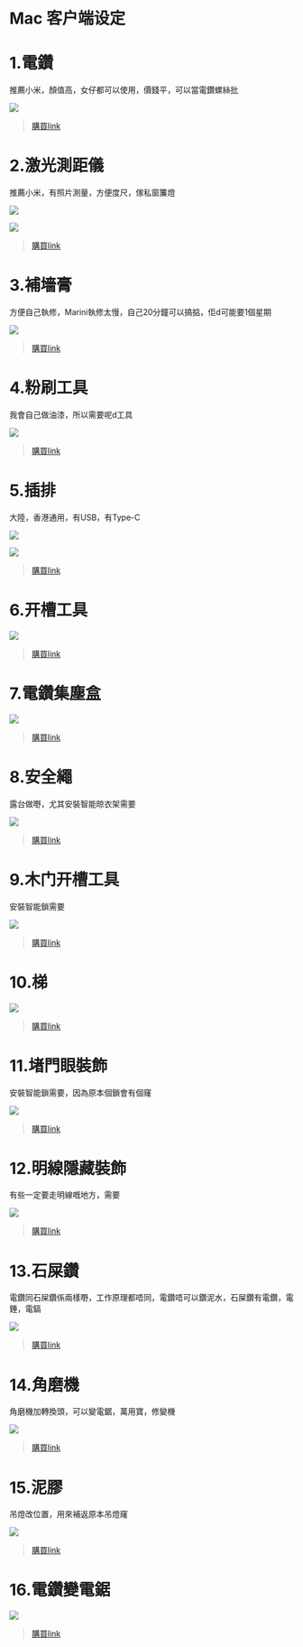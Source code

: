 # Mac 客户端设定

# 1.電鑽

推薦小米，顏值高，女仔都可以使用，價錢平，可以當電鑽螺絲批

![](../images/tools/1.png)

> [購買link](https://item.jd.com/100020811286.html)

# 2.激光測距儀

推薦小米，有照片測量，方便度尺，傢私窗簾燈

![](../images/tools/2.png)

![](../images/tools/2-1.png)

> [購買link](https://item.jd.com/100015846331.html)

# 3.補墻膏

方便自己執修，Marini執修太慢，自己20分鐘可以搞掂，佢d可能要1個星期

![](../images/tools/3.png)

> [購買link](https://item.jd.com/100017436006.html)

# 4.粉刷工具

我會自己做油漆，所以需要呢d工具

![](../images/tools/4.png)

> [購買link](https://item.jd.com/10027526171809.html)

# 5.插排

大陸，香港通用，有USB，有Type-C

![](../images/tools/5-1.png)

![](../images/tools/5-2.png)

> [購買link](https://item.taobao.com/item.htm?spm=a1z09.2.0.0.51e02e8dSaS7nj&id=619765307505&_u=n155thba3cc)

# 6.开槽工具

![](../images/tools/6.png)

> [購買link](https://detail.tmall.com/item.htm?id=43807622982&spm=a1z09.2.0.0.51e02e8dSaS7nj&_u=n155thbbe23)

# 7.電鑽集塵盒

![](../images/tools/7.png)

> [購買link](https://item.taobao.com/item.htm?spm=a1z09.2.0.0.51e02e8dSaS7nj&id=632530773989&_u=n155thb424f)

# 8.安全繩

露台做嘢，尤其安裝智能晾衣架需要

![](../images/tools/8.png)

> [購買link](https://detail.tmall.com/item.htm?id=612510293911&spm=a1z09.2.0.0.51e02e8dSaS7nj&_u=n155thb08e4)

# 9.木门开槽工具

安裝智能鎖需要

![](../images/tools/9.png)

> [購買link](https://detail.tmall.com/item.htm?id=589695324162&spm=a1z09.2.0.0.51e02e8dSaS7nj&_u=n155thb941e)

# 10.梯

![](../images/tools/10.png)

> [購買link](https://detail.tmall.com/item.htm?id=661284758645&spm=a1z09.2.0.0.51e02e8dSaS7nj&_u=n155thb0956)

# 11.堵門眼裝飾

安裝智能鎖需要，因為原本個鎖會有個窿

![](../images/tools/11.png)

> [購買link](https://item.taobao.com/item.htm?spm=a1z09.2.0.0.51e02e8dSaS7nj&id=621546804819&_u=n155thb243f)

# 12.明線隱藏裝飾

有些一定要走明線嘅地方，需要

![](../images/tools/12.png)

> [購買link](https://item.taobao.com/item.htm?spm=a1z09.2.0.0.51e02e8dSaS7nj&id=621546804819&_u=n155thb243f)

# 13.石屎鑽

電鑽同石屎鑽係兩樣嘢，工作原理都唔同，電鑽唔可以鑽泥水，石屎鑽有電鑽，電錘，電鎬

![](../images/tools/13.png)

> [購買link](https://detail.tmall.com/item.htm?id=566803916567&spm=a1z09.2.0.0.51e02e8dSaS7nj&_u=n155thbb754)

# 14.角磨機

角磨機加轉換頭，可以變電鋸，萬用寶，修變機

![](../images/tools/14.png)

> [購買link](https://detail.tmall.com/item.htm?id=578696189489&spm=a1z09.2.0.0.51e02e8dSaS7nj&_u=n155thb2f63)

# 15.泥膠

吊燈改位置，用來補返原本吊燈窿

![](../images/tools/15.png)

> [購買link](https://detail.tmall.com/item.htm?id=668733487123&spm=a1z09.2.0.0.51e02e8dSaS7nj&_u=n155thb78e1)

# 16.電鑽變電鋸

![](../images/tools/16.png)

> [購買link](https://detail.tmall.com/item.htm?id=655128077892&spm=a1z09.2.0.0.51e02e8dSaS7nj&_u=n155thbad81)


